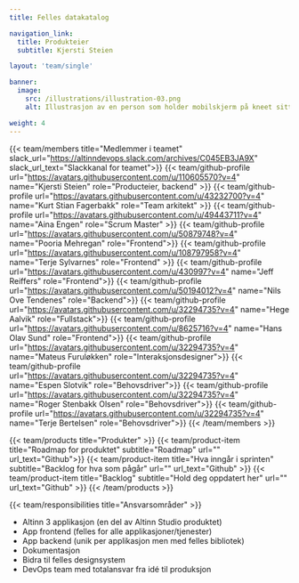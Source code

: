 ```yaml
---
title: Felles datakatalog

navigation_link:
  title: Produkteier
  subtitle: Kjersti Steien

layout: 'team/single'

banner:
  image:
    src: /illustrations/illustration-03.png
    alt: Illustrasjon av en person som holder mobilskjerm på kneet sitt

weight: 4
---
```


{{< team/members title="Medlemmer i teamet" slack_url="https://altinndevops.slack.com/archives/C045EB3JA9X" slack_url_text="Slackkanal for teamet">}}
{{< team/github-profile url="https://avatars.githubusercontent.com/u/110605570?v=4" name="Kjersti Steien" role="Producteier, backend" >}}
{{< team/github-profile url="https://avatars.githubusercontent.com/u/43232700?v=4" name="Kurt Stian Fagerbakk" role="Team arkitekt" >}}
{{< team/github-profile url="https://avatars.githubusercontent.com/u/49443711?v=4" name="Aina Engen" role="Scrum Master" >}}
{{< team/github-profile url="https://avatars.githubusercontent.com/u/50879748?v=4" name="Pooria Mehregan" role="Frontend">}}
{{< team/github-profile url="https://avatars.githubusercontent.com/u/108797958?v=4" name="Terje Sylvarnes" role="Frontend" >}}
{{< team/github-profile url="https://avatars.githubusercontent.com/u/430997?v=4" name="Jeff Reiffers" role="Frontend">}}
{{< team/github-profile url="https://avatars.githubusercontent.com/u/50194012?v=4" name="Nils Ove Tendenes" role="Backend">}}
{{< team/github-profile url="https://avatars.githubusercontent.com/u/32294735?v=4" name="Hege Aalvik" role="Fullstack">}}
{{< team/github-profile url="https://avatars.githubusercontent.com/u/8625716?v=4" name="Hans Olav Sund" role="Frontend">}}
{{< team/github-profile url="https://avatars.githubusercontent.com/u/32294735?v=4" name="Mateus Furuløkken" role="Interaksjonsdesigner">}}
{{< team/github-profile url="https://avatars.githubusercontent.com/u/32294735?v=4" name="Espen Slotvik" role="Behovsdriver">}}
{{< team/github-profile url="https://avatars.githubusercontent.com/u/32294735?v=4" name="Roger Stenbakk Olsen" role="Behovsdriver">}}
{{< team/github-profile url="https://avatars.githubusercontent.com/u/32294735?v=4" name="Terje Bertelsen" role="Behovsdriver">}}
{{< /team/members >}}

{{< team/products title="Produkter" >}}
{{< team/product-item title="Roadmap for produktet" subtitle="Roadmap" url="" url_text="Github">}}
{{< team/product-item title="Hva inngår i sprinten" subtitle="Backlog for hva som pågår" url="" url_text="Github" >}}
{{< team/product-item title="Backlog" subtitle="Hold deg oppdatert her" url="" url_text="Github" >}}
{{< /team/products >}}

{{< team/responsibilities title="Ansvarsområder" >}}

- Altinn 3 applikasjon (en del av Altinn Studio produktet)
- App frontend (felles for alle applikasjoner/tjenester)
- App backend (unik per applikasjon men med felles bibliotek)
- Dokumentasjon
- Bidra til felles designsystem
- DevOps team med totalansvar fra idé til produksjon
